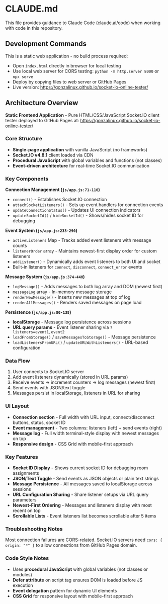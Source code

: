 # CLAUDE.md

This file provides guidance to Claude Code (claude.ai/code) when working with code in this repository.

## Development Commands

This is a static web application - no build process required:
- Open `index.html` directly in browser for local testing
- Use local web server for CORS testing: `python -m http.server 8000` or `npx serve`
- Deploy by copying files to web server or GitHub Pages
- Live version: https://gonzalinux.github.io/socket-io-online-tester/

## Architecture Overview

**Static Frontend Application** - Pure HTML/CSS/JavaScript Socket.IO client tester deployed to GitHub Pages at: https://gonzalinux.github.io/socket-io-online-tester/

### Core Structure
- **Single-page application** with vanilla JavaScript (no frameworks)
- **Socket.IO v4.8.1** client loaded via CDN
- **Procedural JavaScript** with global variables and functions (not classes)
- **Event-driven architecture** for real-time Socket.IO communication

### Key Components

**Connection Management (`js/app.js:71-110`)**
- `connect()` - Establishes Socket.IO connection
- `attachSocketListeners()` - Sets up event handlers for connection events
- `updateConnectionStatus()` - Updates UI connection indicators
- `updateSocketId()` / `hideSocketId()` - Shows/hides socket ID for debugging

**Event System (`js/app.js:233-290`)**
- `activeListeners` Map - Tracks added event listeners with message counts
- `listenerOrder` array - Maintains newest-first display order for custom listeners  
- `addListener()` - Dynamically adds event listeners to both UI and socket
- Built-in listeners for `connect`, `disconnect`, `connect_error` events

**Message System (`js/app.js:374-448`)**
- `logMessage()` - Adds messages to both log array and DOM (newest first)
- `messageLog` array - In-memory message storage
- `renderNewMessage()` - Inserts new messages at top of log
- `renderAllMessages()` - Renders saved messages on page load

**Persistence (`js/app.js:80-138`)**
- **localStorage** - Message log persistence across sessions
- **URL query params** - Event listener sharing via `?listeners=event1,event2`
- `loadFromStorage()` / `saveMessagesToStorage()` - Message persistence
- `loadListenersFromURL()` / `updateURLWithListeners()` - URL-based configuration

### Data Flow
1. User connects to Socket.IO server
2. Add event listeners dynamically (stored in URL params)
3. Receive events → increment counters → log messages (newest first)
4. Send events with JSON/text toggle
5. Messages persist in localStorage, listeners in URL for sharing

### UI Layout
- **Connection section** - Full width with URL input, connect/disconnect buttons, status, socket ID
- **Event management** - Two columns: listeners (left) + send events (right)  
- **Message log** - Full width terminal-style display with newest messages on top
- **Responsive design** - CSS Grid with mobile-first approach

### Key Features
- **Socket ID Display** - Shows current socket ID for debugging room assignments
- **JSON/Text Toggle** - Send events as JSON objects or plain text strings
- **Message Persistence** - All messages saved to localStorage across sessions
- **URL Configuration Sharing** - Share listener setups via URL query parameters
- **Newest-First Ordering** - Messages and listeners display with most recent on top
- **Scrollable Lists** - Event listeners list becomes scrollable after 5 items

### Troubleshooting Notes
Most connection failures are CORS-related. Socket.IO servers need `cors: { origin: "*" }` to allow connections from GitHub Pages domain.

### Code Style Notes
- Uses **procedural JavaScript** with global variables (not classes or modules)
- **Defer attribute** on script tag ensures DOM is loaded before JS execution
- **Event delegation** pattern for dynamic UI elements
- **CSS Grid** for responsive layout with mobile-first approach